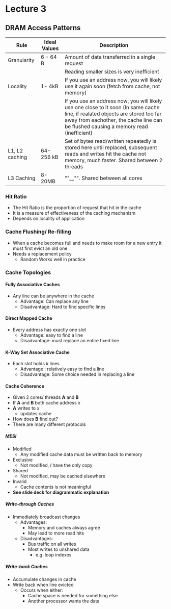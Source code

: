 # Lecture 3

## DRAM Access Patterns


| Rule           | Ideal Values | Description                                                                                                                                                                                                            |
| -------------- | ------------ | ---------------------------------------------------------------------------------------------------------------------------------------------------------------------------------------------------------------------- |
| Granularity    | 6 - 64 B     | Amount of data transferred in a single request                                                                                                                                                                         |
|                |              | Reading smaller sizes is very inefficient                                                                                                                                                                              |
| Locality       | 1- 4kB       | If you use an address now, you will likely use it again soon (fetch from cache, not memory)                                                                                                                            |
|                |              | If you use an address now, you will likely use one close to it soon (In same cache line, if realated objects are stored too far away from eachother, the cache line can be flushed causing a memory read (inefficient) |
| L1, L2 caching | 64-256 kB    | Set of bytes read/written repeatedly is stored here until replaced, subsequent reads and writes hit the cache not memory, much faster. Shared between 2 threads                                                        |
| L3 Caching     | 8-20MB       | ""__"". Shared between all cores                                                                                                                                                                                       |
### Hit Ratio

- The Hit Ratio is the proportion of request that hit in the cache
- It is a measure of effectiveness of the caching mechanism 
- Depends on locality of application 

### Cache Flushing/ Re-filling 

- When a cache becomes full and needs to make room for a new entry it must first evict an old one 
- Needs a replacement policy 
  - Random Works well in practice

### Cache Topologies 

#### Fully Associative Caches

- Any line can be anywhere in the cache 
  - Advantage: Can replace any line
  - Disadvantage: Hard to find specific lines

#### Direct Mapped Cache

- Every address has exactly one slot 
  - Advantage: easy to find a line 
  - Disadvantage: must replace an entire fixed line 

#### K-Way Set Associative Cache

- Each slot holds *k* lines
  - Advantage : relatively easy to find a line
  - Disadvantage: Some choice needed in replacing a line 

#### Cache Coherence 

- Given 2 cores/ threads **A** and **B**
- If **A** and **B** both cache address $x$
- **A** writes to $x$ 
  - updates cache
- How does **B** find out? 
- There are many different protocols

##### MESI 

- Modified
  - Any modified cache data must be written back to memory
- Exclusive
  - Not modified, *I* have the only copy
- Shared
  - Not modified, may be cached elsewhere
- Invalid
  - Cache contents is not meaningful
- **See slide deck for diagrammatic explanation**

##### Write-through Caches

- Immediately broadcast changes
  - Advantages:
    - Memory and caches always agree
    - May lead to more read hits
  - Disadvantages:
    - Bus traffic on all writes
    - Most writes to unshared data
      - e.g. loop indexes

##### Write-back Caches

- Accumulate changes in cache
- Write back when line evicted 
  - Occurs when either: 
    - Cache space is needed for something else
    - Another processor wants the data


